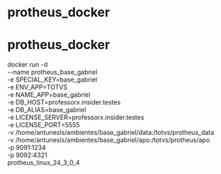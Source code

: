 # protheus_docker
# protheus_docker

docker run -d \
  --name protheus_base_gabriel \
  -e SPECIAL_KEY=base_gabriel \
  -e ENV_APP=TOTVS \
  -e NAME_APP=base_gabriel \
  -e DB_HOST=professorx.insider.testes \
  -e DB_ALIAS=base_gabriel \
  -e LICENSE_SERVER=professorx.insider.testes \
  -e LICENSE_PORT=5555 \
  -v /home/antunesls/ambientes/base_gabriel/data:/totvs/protheus_data \
  -v /home/antunesls/ambientes/base_gabriel/apo:/totvs/protheus/apo \
  -p 9091:1234 \
  -p 9092:4321 \
  protheus_linux_24_3_0_4